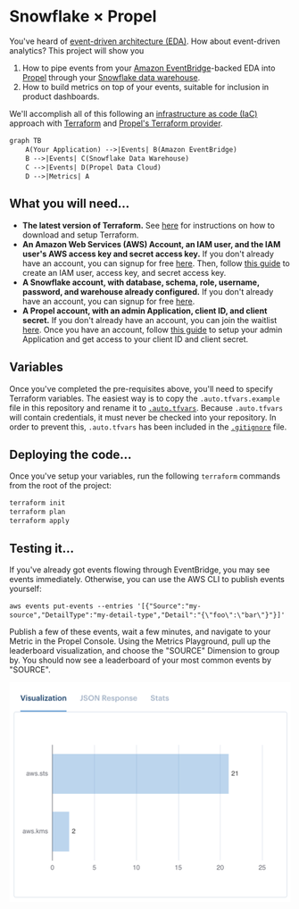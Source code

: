 # Snowflake × Propel

You've heard of [event-driven architecture (EDA)][eda]. How about event-driven
analytics? This project will show you

1. How to pipe events from your [Amazon EventBridge][eventbridge]-backed EDA
   into [Propel][propel] through your [Snowflake data warehouse][snowflake].
2. How to build metrics on top of your events, suitable for inclusion in product
   dashboards.

We'll accomplish all of this following an [infrastructure as code (IaC)][iac]
approach with [Terraform][terraform] and [Propel's Terraform provider][provider].

```mermaid
graph TB
    A(Your Application) -->|Events| B(Amazon EventBridge)
    B -->|Events| C(Snowflake Data Warehouse)
    C -->|Events| D(Propel Data Cloud)
    D -->|Metrics| A
```

## What you will need…

- **The latest version of Terraform.** See [here][download-terraform] for
  instructions on how to download and setup Terraform.
- **An Amazon Web Services (AWS) Account, an IAM user, and the IAM user's AWS
  access key and secret access key.** If you don't already have an account, you
  can signup for free [here][signup-aws]. Then, follow [this guide][access-key]
  to create an IAM user, access key, and secret access key.
- **A Snowflake account, with database, schema, role, username, password, and
  warehouse already configured.** If you don't already have an account, you can
  signup for free [here][signup-snowflake].
- **A Propel account, with an admin Application, client ID, and client secret.**
  If you don't already have an account, you can join the waitlist
  [here][signup-propel]. Once you have an account, follow
  [this guide][application-guide] to setup your admin Application and get access
  to your client ID and client secret.

## Variables

Once you've completed the pre-requisites above, you'll need to specify Terraform
variables. The easiest way is to copy the `.auto.tfvars.example` file in this
repository and rename it to [`.auto.tfvars`][tfvars-example]. Because
`.auto.tfvars` will contain credentials, it must never be checked into your
repository. In order to prevent this, `.auto.tfvars` has been included in the
[`.gitignore`][gitignore] file.

## Deploying the code…

Once you've setup your variables, run the following `terraform` commands from
the root of the project:

```
terraform init
terraform plan
terraform apply
```

## Testing it…

If you've already got events flowing through EventBridge, you may see events
immediately. Otherwise, you can use the AWS CLI to publish events yourself:

```
aws events put-events --entries '[{"Source":"my-source","DetailType":"my-detail-type","Detail":"{\"foo\":\"bar\"}"}]'
```

Publish a few of these events, wait a few minutes, and navigate to your Metric
in the Propel Console. Using the Metrics Playground, pull up the leaderboard
visualization, and choose the "SOURCE" Dimension to group by. You should now see
a leaderboard of your most common events by "SOURCE".

![Leaderboard in Propel's Metric Playground](../images/leaderboard.png)

[eda]: https://en.wikipedia.org/wiki/Event-driven_architecture
[eventbridge]: https://aws.amazon.com/eventbridge/
[propel]: https://www.propeldata.com/
[iac]: https://en.wikipedia.org/wiki/Infrastructure_as_code
[terraform]: https://www.terraform.io/
[provider]: https://registry.terraform.io/providers/propeldata/propel/latest/docs
[snowflake]: https://www.snowflake.com/
[dbt]: https://www.getdbt.com/
[download-terraform]: https://www.terraform.io/downloads
[signup-aws]: https://portal.aws.amazon.com/billing/signup
[access-key]: https://aws.amazon.com/premiumsupport/knowledge-center/create-access-key/
[signup-snowflake]: https://signup.snowflake.com/
[signup-propel]: https://www.propeldata.com/
[application-guide]: #
[tfvars-example]: .auto.tfvars.example
[gitignore]: ../.gitignore
